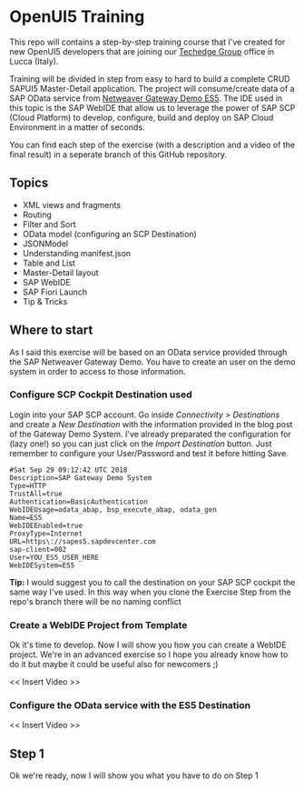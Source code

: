 # OpenUI5 Training
This repo will contains a step-by-step training course that I've created for new OpenUI5 developers that are joining our [Techedge Group](http://www.techedgegroup.com) office in Lucca (Italy).

Training will be divided in step from easy to hard to build a complete CRUD SAPUI5 Master-Detail application.
The project will consume/create data of a SAP OData service from [Netweaver Gateway Demo ES5](https://blogs.sap.com/2017/06/16/netweaver-gateway-demo-es5-now-in-beta/). 
The IDE used in this topic is the SAP WebIDE that allow us to leverage the power of SAP SCP (Cloud Platform) to develop, configure, build and deploy on SAP Cloud Environment in a matter of seconds.

You can find each step of the exercise (with a description and a video of the final result) in a seperate branch of this GitHub repository.

## Topics

 - XML views and fragments
 - Routing
 - Filter and Sort
 - OData model (configuring an SCP Destination)
 - JSONModel
 - Understanding manifest.json
 - Table and List
 - Master-Detail layout
 - SAP WebIDE
 - SAP Fiori Launch
 - Tip & Tricks

## Where to start

As I said this exercise will be based on an OData service provided through the SAP Netweaver Gateway Demo. You have to create an user on the demo system in order to access to those information.

###  Configure SCP Cockpit Destination used 
Login into your SAP SCP account. Go inside *Connectivity > Destinations* and create a *New Destination* with the information provided in the blog post of the Gateway Demo System.
I've already preparated the configuration for (lazy one!) so you can just click on the *Import Destination* button. Just remember to configure your User/Password and test it before hitting Save.

    #Sat Sep 29 09:12:42 UTC 2018
    Description=SAP Gateway Demo System
    Type=HTTP
    TrustAll=true
    Authentication=BasicAuthentication
    WebIDEUsage=odata_abap, bsp_execute_abap, odata_gen
    Name=ES5
    WebIDEEnabled=true
    ProxyType=Internet
    URL=https\://sapes5.sapdevcenter.com
    sap-client=002
    User=YOU_ES5_USER_HERE
    WebIDESystem=ES5
**Tip:** I would suggest you to call the destination on your SAP SCP cockpit the same way I've used. In this way when you clone the Exercise Step from the repo's branch there will be no naming conflict

### Create a WebIDE Project from Template

Ok it's time to develop. Now I will show you how you can create a WebIDE project. We're in an advanced exercise so I hope you already know how to do it but maybe it could be useful also for newcomers ;)

<< Insert Video >>

### Configure the OData service with the ES5 Destination

<< Insert Video >>

##  Step 1
Ok we're ready, now I will show you what you have to do on Step 1
